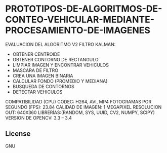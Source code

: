 # PROTOTIPOS-DE-ALGORITMOS-DE-CONTEO-VEHICULAR-MEDIANTE-PROCESAMIENTO-DE-IMAGENES

EVALUACION DEL ALGORITMO V2 FILTRO KALMAN:
- OBTENER CENTROIDE
- OBTENER CONTORNO DE RECTANGULO
- LIMPIAR IMAGEN Y ENCONTRAR VEHICULOS
- MASCARA DE FILTRO
- CREA UNA IMAGEN BINARIA 
- CALCULAR FONDO (PROMEDIO Y MEDIANA)
- BUSQUEDA DE CONTORNOS
- DETECTAR VEHICULOS

COMPATIBILIDAD (CPU)
CODEC: H264, AVI, MP4
FOTOGRAMAS POR SEGUNDO (FPS): 23.84
CALIDAD DE IMAGEN: 1 MEGAPIXEL
RESOLUCION OUT: 640X360
LIBRERÍAS:(RANDOM, SYS, UUID, CV2, NUMPY, SCIPY)
VERSION DE OPENCV: 3.3 – 3.4


License
----

GNU
